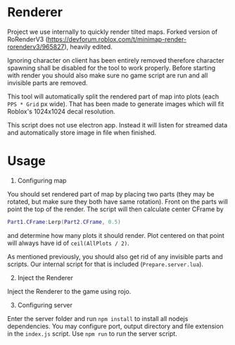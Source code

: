 # Renderer

Project we use internally to quickly render tilted maps. Forked version of RoRenderV3 (https://devforum.roblox.com/t/minimap-render-rorenderv3/965827), heavily edited.

Ignoring character on client has been entirely removed therefore character spawning shall be disabled for the tool to work properly. Before starting with render you should also make sure no game script are run and all invisible parts are removed.

This tool will automatically split the rendered part of map into plots (each `PPS * Grid` px wide). That has been made to generate images which will fit Roblox's 1024x1024 decal resolution.

This script does not use electron app. Instead it will listen for streamed data and automatically store image in file when finished.

# Usage

1) Configuring map

You should set rendered part of map by placing two parts (they may be rotated, but make sure they both have same rotation). Front on the parts will point the top of the render. The script will then calculate center CFrame by 
```lua
Part1.CFrame:Lerp(Part2.CFrame, 0.5)
```
and determine how many plots it should render. Plot centered on that point will always have id of `ceil(AllPlots / 2)`.

As mentioned previously, you should also get rid of any invisible parts and scripts. Our internal script for that is included (`Prepare.server.lua`).

2) Inject the Renderer

Inject the Renderer to the game using rojo.

3) Configuring server

Enter the server folder and run `npm install` to install all nodejs dependencies. You may configure port, output directory and file extension in the `index.js` script. Use `npm run` to run the server script.
